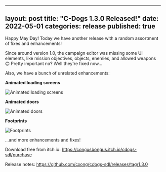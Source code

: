 
---
layout: post
title:  "C-Dogs 1.3.0 Released!"
date:   2022-05-01
categories: release
published: true
---

Happy May Day! Today we have another release with a random assortment of fixes and enhancements!

Since around version 1.0, the campaign editor was missing some UI elements, like mission objectives, objects, enemies, and allowed weapons 🙃 Pretty important no? Well they're fixed now...

Also, we have a bunch of unrelated enhancements:

**Animated loading screens**

![Animated loading screens](https://user-images.githubusercontent.com/1083215/162715739-6b23bcdc-7424-46d4-ab45-b69bf1e97229.gif)

**Animated doors**

![Animated doors](https://user-images.githubusercontent.com/1083215/148929542-839df9ae-a6f9-486a-918e-b071bd1bdbec.gif)

**Footprints**

![Footprints](https://user-images.githubusercontent.com/1083215/146760772-03595aae-3575-48e3-9077-c1355080ad80.gif)

...and more enhancements and fixes!

Download free from itch.io: <https://congusbongus.itch.io/cdogs-sdl/purchase>

Release notes: <https://github.com/cxong/cdogs-sdl/releases/tag/1.3.0>
